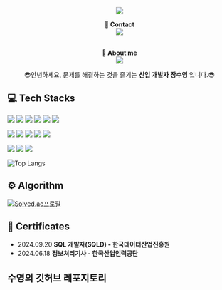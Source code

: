 
<!-- header -->
<p align='center'>
  <img src="https://capsule-render.vercel.app/api?type=waving&color=ACBCFF&fontColor=0F1035&height=200&section=header&text=Welcome+to+suyeong's+Github!👋&fontSize=40"/>
</p>
 
<!-- badge -->
<div align="center">
  <strong>📧 Contact</strong><br>
  <img src="https://img.shields.io/badge/jangsuyeong923@gmail.com-EA4335?style=for-the-badge&logo=gmail&logoColor=white"/><br><br>

  <strong>🔎 About me</strong><br>
  <a href="https://jsy1021.tistory.com/">
    <img src="https://img.shields.io/badge/Tech Blog-000000?style=for-the-badge&logo=tistory&logoColor=white"/>
  </a>
</div>
<p align="center">
  😎안녕하세요, 문제를 해결하는 것을 즐기는 <strong>신입 개발자 장수영</strong> 입니다.😎
</p>


<!-- 기술 스택 -->
## 💻 Tech Stacks
<p>
  <img src="https://img.shields.io/badge/java-007396?style=for-the-badge&logo=java&logoColor=white"> 
  <img src="https://img.shields.io/badge/c++-00599C?style=for-the-badge&logo=c%2B%2B&logoColor=white">
  <img src="https://img.shields.io/badge/spring-6DB33F?style=for-the-badge&logo=spring&logoColor=white"> 
  <img src="https://img.shields.io/badge/Spring Boot-6DB33F?style=for-the-badge&logo=springboot&logoColor=white"/>
  <img src="https://img.shields.io/badge/Spring Data JPA-6DB33F?style=for-the-badge&logoColor=white"/>
  <img src="https://img.shields.io/badge/MySQL-4479A1?style=for-the-badge&logo=mysql&logoColor=white"/>
</p>
<p>
  <img src="https://img.shields.io/badge/HTML5-E34F26?style=for-the-badge&logo=html5&logoColor=white"/>
  <img src="https://img.shields.io/badge/CSS3-1572B6?style=for-the-badge&logo=css3&logoColor=white"/>
  <img src="https://img.shields.io/badge/JavaScript-F7DF1E?style=for-the-badge&logo=javascript&logoColor=white"/>
  <img src="https://img.shields.io/badge/React-61DAFB?style=for-the-badge&logo=react&logoColor=white"/>
  <img src="https://img.shields.io/badge/vue.js-4FC08D?style=for-the-badge&logo=vue.js&logoColor=white">
</p>
<p>
  <img src="https://img.shields.io/badge/Git-F05032?style=for-the-badge&logo=git&logoColor=white"/>
  <img src="https://img.shields.io/badge/GitHub-181717?style=for-the-badge&logo=github&logoColor=white"/>
  <img src="https://img.shields.io/badge/Notion-000000?style=for-the-badge&logo=notion&logoColor=white"/>
</p>

<!-- 사용한 언어 순위 카드 -->
![Top Langs](https://github-readme-stats.vercel.app/api/top-langs/?username=jsy1021&layout=compact&theme=algolia)

## ⚙️ Algorithm
<!-- solved.ac 프로필 -->
[![Solved.ac프로필](http://mazassumnida.wtf/api/v2/generate_badge?boj=jangsuyeong923)](https://solved.ac/jangsuyeong923)

## 📜 Certificates
* 2024.09.20 **SQL 개발자(SQLD) - 한국데이터산업진흥원**
* 2024.06.18 **정보처리기사 - 한국산업인력공단**
<!--
**jsy1021/jsy1021** is a ✨ _special_ ✨ repository because its `README.md` (this file) appears on your GitHub profile.

Here are some ideas to get you started:

- 🔭 I’m currently working on ...
- 🌱 I’m currently learning ...
- 👯 I’m looking to collaborate on ...
- 🤔 I’m looking for help with ...
- 💬 Ask me about ...
- 📫 How to reach me: ...
- 😄 Pronouns: ...
- ⚡ Fun fact: ...
-->

## 수영의 깃허브 레포지토리
